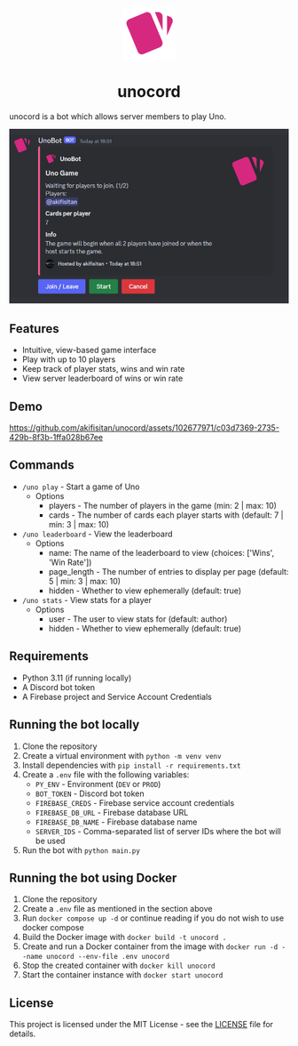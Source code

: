 <p align="center">
 <img align="center" src="assets/icon.png" height="96" />
 <h1 align="center">
  unocord
 </h1>
</p>

unocord is a bot which allows server members to play Uno.

![hero](assets/hero.png)

## Features

- Intuitive, view-based game interface
- Play with up to 10 players
- Keep track of player stats, wins and win rate
- View server leaderboard of wins or win rate

## Demo

https://github.com/akifisitan/unocord/assets/102677971/c03d7369-2735-429b-8f3b-1ffa028b67ee

## Commands

- `/uno play` - Start a game of Uno
  - Options
    - players - The number of players in the game (min: 2 | max: 10)
    - cards - The number of cards each player starts with (default: 7 | min: 3 | max: 10)
- `/uno leaderboard` - View the leaderboard
  - Options
    - name: The name of the leaderboard to view (choices: ['Wins', 'Win Rate'])
    - page_length - The number of entries to display per page (default: 5 | min: 3 | max: 10)
    - hidden - Whether to view ephemerally (default: true)
- `/uno stats` - View stats for a player
  - Options
    - user - The user to view stats for (default: author)
    - hidden - Whether to view ephemerally (default: true)

## Requirements

- Python 3.11 (if running locally)
- A Discord bot token
- A Firebase project and Service Account Credentials

## Running the bot locally

1. Clone the repository
2. Create a virtual environment with `python -m venv venv`
3. Install dependencies with `pip install -r requirements.txt`
4. Create a `.env` file with the following variables:
   - `PY_ENV` - Environment (`DEV` or `PROD`)
   - `BOT_TOKEN` - Discord bot token
   - `FIREBASE_CREDS` - Firebase service account credentials
   - `FIREBASE_DB_URL` - Firebase database URL
   - `FIREBASE_DB_NAME` - Firebase database name
   - `SERVER_IDS` - Comma-separated list of server IDs where the bot will be used
5. Run the bot with `python main.py`

## Running the bot using Docker

1. Clone the repository
2. Create a `.env` file as mentioned in the section above
3. Run `docker compose up -d` or continue reading if you do not wish to use docker compose
4. Build the Docker image with `docker build -t unocord .`
5. Create and run a Docker container from the image with `docker run -d --name unocord --env-file .env unocord`
6. Stop the created container with `docker kill unocord`
7. Start the container instance with `docker start unocord`

## License

This project is licensed under the MIT License - see the [LICENSE](LICENSE) file for details.
